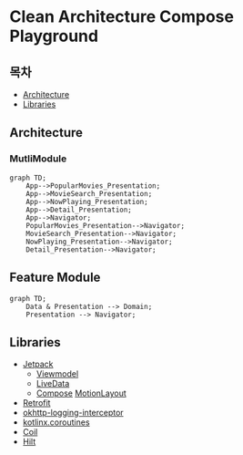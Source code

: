 # Clean Architecture Compose Playground

## 목차

- [Architecture](#architecture)
- [Libraries](#libraries)

## Architecture

### MutliModule
```mermaid
graph TD;
    App-->PopularMovies_Presentation;
    App-->MovieSearch_Presentation;
    App-->NowPlaying_Presentation;
    App-->Detail_Presentation;
    App-->Navigator;
    PopularMovies_Presentation-->Navigator;
    MovieSearch_Presentation-->Navigator;
    NowPlaying_Presentation-->Navigator;
    Detail_Presentation-->Navigator;
```

## Feature Module
```mermaid
graph TD;
    Data & Presentation --> Domain;
    Presentation --> Navigator;
```


## Libraries

- [Jetpack](https://developer.android.com/jetpack)
  - [Viewmodel](https://developer.android.com/topic/libraries/architecture/viewmodel)
  - [LiveData](https://developer.android.com/topic/libraries/architecture/livedata)
  - [Compose](https://developer.android.com/jetpack/compose)
        [MotionLayout](https://developer.android.com/develop/ui/views/animations/motionlayout)
- [Retrofit](https://square.github.io/retrofit/)
- [okhttp-logging-interceptor](https://github.com/square/okhttp/blob/master/okhttp-logging-interceptor/README.md)
- [kotlinx.coroutines](https://github.com/Kotlin/kotlinx.coroutines)
- [Coil](https://coil-kt.github.io/coil/)
- [Hilt](https://developer.android.com/training/dependency-injection/hilt-android)